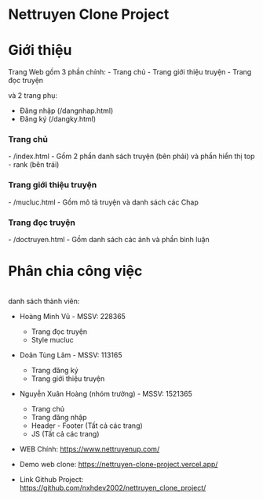 # Nettruyen Clone Project


<h1>Giới thiệu</h1>
Trang Web gồm 3 phần chính:
  - Trang chủ
  - Trang giới thiệu truyện
  - Trang đọc truyện
  
và 2 trang phụ:
  - Đăng nhập (/dangnhap.html)
  - Đăng ký (/dangky.html)
  
<h3>Trang chủ</h3>
  - /index.html
  - Gồm 2 phần danh sách truyện (bên phải) và phần hiển thị top - rank (bên trái)

<h3>Trang giới thiệu truyện</h3>
  - /mucluc.html
  - Gồm mô tả truyện và danh sách các Chap
  
<h3>Trang đọc truyện</h3>
  - /doctruyen.html
  - Gồm danh sách các ảnh và phần bình luận

<h1>Phân chia công việc</h1><br>
danh sách thành viên:
    
  - Hoàng Minh Vũ - MSSV: 228365
     + Trang đọc truyện 
     + Style mucluc  
  - Doãn Tùng Lâm - MSSV: 113165
    + Trang đăng ký 
    + Trang giới thiệu truyện
    
  - Nguyễn Xuân Hoàng (nhóm trưởng) - MSSV: 1521365
    + Trang chủ
    + Trang đăng nhập
    + Header - Footer (Tất cả các trang)
    + JS (Tất cả các trang)

  

- WEB Chính: https://www.nettruyenup.com/
- Demo web clone: https://nettruyen-clone-project.vercel.app/
- Link Github Project: https://github.com/nxhdev2002/nettruyen_clone_project/